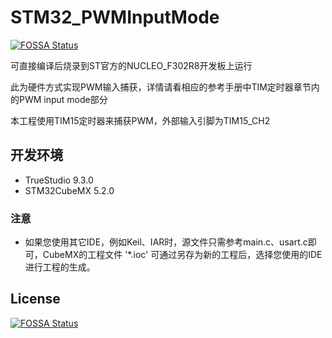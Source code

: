# STM32_PWMInputMode
[![FOSSA Status](https://app.fossa.io/api/projects/git%2Bgithub.com%2FSummerFalls%2FSTM32_PWMInputMode.svg?type=shield)](https://app.fossa.io/projects/git%2Bgithub.com%2FSummerFalls%2FSTM32_PWMInputMode?ref=badge_shield)

 可直接编译后烧录到ST官方的NUCLEO_F302R8开发板上运行
 
 此为硬件方式实现PWM输入捕获，详情请看相应的参考手册中TIM定时器章节内的PWM input mode部分
 
 本工程使用TIM15定时器来捕获PWM，外部输入引脚为TIM15_CH2
 
 
 ## 开发环境
 - TrueStudio 9.3.0
 - STM32CubeMX 5.2.0
 
 ### 注意
 - 如果您使用其它IDE，例如Keil、IAR时，源文件只需参考main.c、usart.c即可，CubeMX的工程文件 '\*.ioc' 可通过另存为新的工程后，选择您使用的IDE进行工程的生成。
 


## License
[![FOSSA Status](https://app.fossa.io/api/projects/git%2Bgithub.com%2FSummerFalls%2FSTM32_PWMInputMode.svg?type=large)](https://app.fossa.io/projects/git%2Bgithub.com%2FSummerFalls%2FSTM32_PWMInputMode?ref=badge_large)